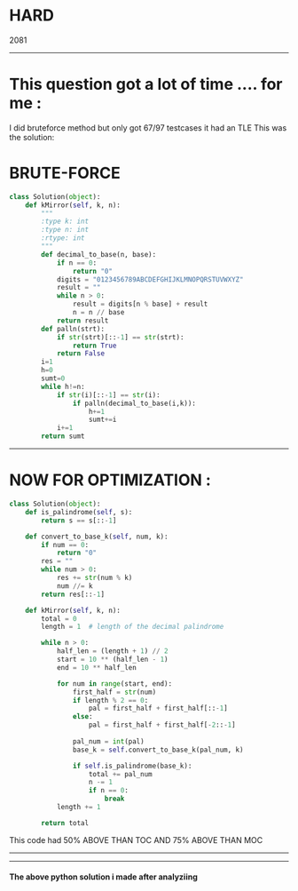 # HARD
2081

---

# This question got a lot of time .... for me :

I did bruteforce method but only got 67/97 testcases it had an TLE
This was the solution:
# BRUTE-FORCE
```python
class Solution(object):
    def kMirror(self, k, n):
        """
        :type k: int
        :type n: int
        :rtype: int
        """
        def decimal_to_base(n, base):
            if n == 0:
                return "0"
            digits = "0123456789ABCDEFGHIJKLMNOPQRSTUVWXYZ"
            result = ""
            while n > 0:
                result = digits[n % base] + result
                n = n // base
            return result
        def palln(strt):
            if str(strt)[::-1] == str(strt):
                return True
            return False
        i=1
        h=0
        sumt=0
        while h!=n:
            if str(i)[::-1] == str(i):
                if palln(decimal_to_base(i,k)):
                    h+=1
                    sumt+=i
            i+=1
        return sumt
```

---

# NOW FOR OPTIMIZATION :
```python
class Solution(object):
    def is_palindrome(self, s):
        return s == s[::-1]

    def convert_to_base_k(self, num, k):
        if num == 0:
            return "0"
        res = ""
        while num > 0:
            res += str(num % k)
            num //= k
        return res[::-1]

    def kMirror(self, k, n):
        total = 0
        length = 1  # length of the decimal palindrome

        while n > 0:
            half_len = (length + 1) // 2
            start = 10 ** (half_len - 1)
            end = 10 ** half_len

            for num in range(start, end):
                first_half = str(num)
                if length % 2 == 0:
                    pal = first_half + first_half[::-1]
                else:
                    pal = first_half + first_half[-2::-1]
                
                pal_num = int(pal)
                base_k = self.convert_to_base_k(pal_num, k)

                if self.is_palindrome(base_k):
                    total += pal_num
                    n -= 1
                    if n == 0:
                        break
            length += 1

        return total
```

This code had 50% ABOVE THAN TOC
AND 75% ABOVE THAN MOC


---
---

#### The above python solution i made after analyziing

